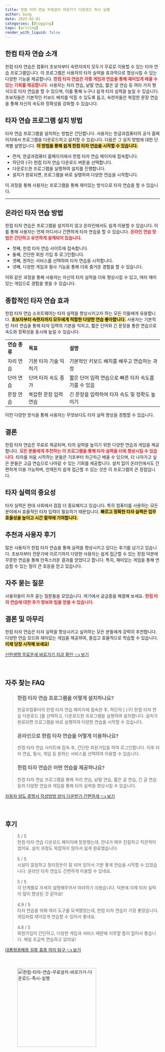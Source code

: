 ```yaml
---
title: 한컴 타자 연습 무료설치 바로가기 다운로드 즉시 실행
author: bing
date: 2025-02-01
categories: [Blogging]
tags: [writing]
render_with_liquid: false
---
```



<h2 id='한컴_타자_연습_소개'>한컴 타자 연습 소개</h2>

<p>한컴 타자 연습은 컴퓨터 초보자부터 숙련자까지 모두가 무료로 이용할 수 있는 타자 연습 프로그램입니다. 이 프로그램은 사용자의 타자 실력을 효과적으로 향상시킬 수 있는 다양한 기능을 제공합니다. <b><span style="color: #ee2323;">한컴 타자 연습은 각종 게임과 연습을 통해 재미있게 배울 수 있는 기회를 제공합니다.</span></b> 사용자는 자리 연습, 낱말 연습, 짧은 글 연습 등 여러 가지 형식으로 타자 연습을 할 수 있으며, 이를 통해 누구나 쉽게 타자 실력을 높일 수 있습니다. 초보자들은 기본적인 키보드 배치를 익힐 수 있도록 돕고, 숙련자들은 복잡한 문장 연습을 통해 자신의 속도와 정확성을 강화할 수 있습니다.</p>

<h2 id='타자_연습_프로그램_설치_방법'>타자 연습 프로그램 설치 방법</h2>

<p>타자 연습 프로그램을 설치하는 방법은 간단합니다. 사용자는 한글과컴퓨터의 공식 홈페이지에서 프로그램을 다운로드하고 설치할 수 있습니다. 다음은 그 설치 방법에 대한 단계별 설명입니다. <b><span style="background-color: #ffe066;">이 방법을 통해 쉽게 한컴 타자 연습을 시작할 수 있습니다.</span></b> </p>

<ul>
    <li>먼저, 한글과컴퓨터 홈페이지에서 한컴 타자 연습 페이지에 접속합니다.</li>
    <li>하단의 (구) 한컴 타자 연습 다운로드 버튼을 선택합니다.</li>
    <li>다운로드한 프로그램을 실행하여 설치를 진행합니다.</li>
    <li>설치가 완료되면, 프로그램을 바로 실행하여 다양한 연습을 시작합니다.</li>
</ul>

<p>이 과정을 통해 사용자는 프로그램을 통해 재미있는 방식으로 타자 연습을 할 수 있습니다.</p>

<hr />

<h2 id='온라인_타자_연습_방법'>온라인 타자 연습 방법</h2>

<p>한컴 타자 연습은 프로그램을 설치하지 않고 온라인에서도 쉽게 이용할 수 있습니다. 이를 통해 사용자는 언제 어디서나 간편하게 타자 연습을 할 수 있습니다. <b><span style="color: #ee2323;">온라인 연습 방법은 간단하고 유연하게 설계되어 있습니다.</span></b> </p>

<ul>
    <li>첫째, 한컴 타자 연습 사이트에 접속합니다.</li>
    <li>둘째, 간단한 회원 가입 후 로그인합니다.</li>
    <li>셋째, 원하는 서비스를 선택하여 타자 연습을 시작합니다.</li>
    <li>넷째, 다양한 게임과 필사 기능을 통해 더욱 즐거운 경험을 할 수 있습니다.</li>
</ul>

<p>이와 같은 과정을 통해 사용자는 자신의 타자 실력을 더욱 향상시킬 수 있고, 여러 재미있는 게임으로 경험을 쌓을 수 있습니다.</p>

<h2 id='종합적인_타자_연습_효과'>종합적인 타자 연습 효과</h2>

<p>한컴 타자 연습 소프트웨어는 타자 실력을 향상시키고자 하는 모든 이들에게 유용합니다. <b><span style="background-color: #ffe066;">초보자부터 숙련자까지 모두에게 적합한 다양한 연습 좋아합니다.</span></b> 사용자는 기본적인 자리 연습을 통해 타자 입력의 기본을 익히고, 짧은 단어와 긴 문장을 통한 연습으로 속도와 정확성을 동시에 높일 수 있습니다.</p>

<table>
    <tr>
        <td><b>연습 종류</b></td>
        <td><b>목표</b></td>
        <td><b>설명</b></td>
    </tr>
    <tr>
        <td>자리 연습</td>
        <td>기본 타자 기술 익히기</td>
        <td>기본적인 키보드 배치를 배우고 연습하는 과정</td>
    </tr>
    <tr>
        <td>단어 연습</td>
        <td>단어 타자 속도 증가</td>
        <td>짧은 단어 입력 연습으로 빠른 타자 속도를 기를 수 있음</td>
    </tr>
    <tr>
        <td>문장 연습</td>
        <td>복잡한 문장 입력 연습</td>
        <td>긴 문장을 입력하여 타자 속도 및 정확도 높이기</td>
    </tr>
</table>

<p>이런 다양한 방식을 통해 사용자는 무엇보다도 타자 실력 향상을 경험할 수 있습니다.</p>

<h2 id='결론'>결론</h2>

<p>한컴 타자 연습은 무료로 제공되며, 타자 실력을 높이기 위한 다양한 연습과 게임을 제공합니다. <b><span style="color: #ee2323;">모든 분들에게 추천하는 이 프로그램을 통해 타자 실력을 더욱 향상시킬 수 있습니다.</span></b> 타자를 처음 시작하는 분들은 기초부터 차근차근 배울 수 있으며, 더 나아가고 싶은 분들은 고급 연습으로 나아갈 수 있는 기회를 제공합니다. 설치 없이 온라인에서도 간편하게 이용 가능하며, 언제든지 쉽게 접근할 수 있는 것은 이 프로그램의 큰 장점입니다.</p>

<h2 id='타자_실력의_중요성'>타자 실력의 중요성</h2>

<p>타자 실력은 현대 사회에서 점점 더 중요해지고 있습니다. 특히 컴퓨터를 사용하는 모든 분야에서 효율적인 타자 입력이 필요하기 때문입니다. <b><span style="background-color: #ffe066;">빠르고 정확한 타자 실력은 업무 효율성을 높이고 시간 절약에 기여합니다.</span></b> </p>

<h2 id='추천과_사용자_후기'>추천과 사용자 후기</h2>

<p>많은 사용자가 한컴 타자 연습을 통해 실력을 향상시키고 있다는 후기를 남기고 있습니다. 초보자부터 전문가에 이르기까지 다양한 사용자는 쉽게 접근할 수 있는 장점 덕분에 꾸준한 연습을 통해 만족스러운 결과를 얻었다고 합니다. 특히, 재미있는 게임을 통해 연습할 수 있는 점이 큰 호응을 얻고 있습니다.</p>

<h2 id='자주_묻는_질문'>자주 묻는 질문</h2>

<p>사용자들이 자주 묻는 질문들을 모았습니다. 여기에서 궁금증을 해결해 보세요. <b><span style="color: #ee2323;">한컴 타자 연습에 대한 추가 정보와 팁을 얻을 수 있습니다.</span></b> </p>

<h2 id='결론 및_마무리'>결론 및 마무리</h2>

<p>한컴 타자 연습은 타자 실력을 향상시키고 싶어하는 모든 분들에게 강력히 추천합니다. 다양한 연습 모드와 재미있는 게임을 제공하여, 즐겁고 효율적으로 학습할 수 있습니다. <b><span style="background-color: #ffe066;">이제 당장 시작해 보세요!</span></b></p>


<p><a class="click-button" title="신한생명 무료운세 바로가기 지금 확인" href="https://adkhouse.github.io/posts/%EC%8B%A0%ED%95%9C%EC%83%9D%EB%AA%85-%EB%AC%B4%EB%A3%8C%EC%9A%B4%EC%84%B8-%EB%B0%94%EB%A1%9C%EA%B0%80%EA%B8%B0-%EC%A7%80%EA%B8%88-%ED%99%95%EC%9D%B8/" rel="dofollow">신한생명 무료운세 바로가기 지금 확인 👈 보기</a></p><br>
<h2 id='자주_찾는_FAQ'>자주 찾는 FAQ</h2>
<div itemscope="" itemtype="https://schema.org/FAQPage"> 
<blockquote> 
<div itemscope="" itemprop="mainEntity" itemtype="https://schema.org/Question"> 
<h3 itemprop="name">한컴 타자 연습 프로그램을 어떻게 설치하나요?</h3> 
<div itemscope="" itemprop="acceptedAnswer" itemtype="https://schema.org/Answer"> 
<span itemprop="text"> 
<p>한글과컴퓨터의 한컴 타자 연습 페이지에 접속한 후, 하단의 [ (구) 한컴 타자 연습 다운로드 ]를 선택하고, 다운로드한 프로그램을 실행하여 설치합니다. 설치가 완료되면 프로그램을 바로 실행하여 다양한 연습을 시작할 수 있습니다.</p> 
</span> 
</div> 
</div> 

<div itemscope="" itemprop="mainEntity" itemtype="https://schema.org/Question"> 
<h3 itemprop="name">온라인으로 한컴 타자 연습을 어떻게 이용하나요?</h3> 
<div itemscope="" itemprop="acceptedAnswer" itemtype="https://schema.org/Answer"> 
<span itemprop="text"> 
<p>한컴 타자 연습 사이트에 접속 후, 간단한 회원가입을 하여 로그인합니다. 이후 타자 연습, 필사, 게임 등 원하는 서비스를 선택하여 이용할 수 있습니다.</p> 
</span> 
</div> 
</div> 

<div itemscope="" itemprop="mainEntity" itemtype="https://schema.org/Question"> 
<h3 itemprop="name">한컴 타자 연습은 어떤 연습을 제공하나요?</h3> 
<div itemscope="" itemprop="acceptedAnswer" itemtype="https://schema.org/Answer"> 
<span itemprop="text"> 
<p>한컴 타자 연습 프로그램을 통해 자리 연습, 낱말 연습, 짧은 글 연습, 긴 글 연습 등의 다양한 연습과 게임을 통해 타자 실력을 향상시킬 수 있습니다.</p> 
</span> 
</div> 
</div> 
</blockquote> 
</div>
<p><a class="click-button" title="자동차 양도 증명서 작성방법 양식 다운받기 간편하게" href="https://adkhouse.github.io/posts/%EC%9E%90%EB%8F%99%EC%B0%A8-%EC%96%91%EB%8F%84-%EC%A6%9D%EB%AA%85%EC%84%9C-%EC%9E%91%EC%84%B1%EB%B0%A9%EB%B2%95-%EC%96%91%EC%8B%9D-%EB%8B%A4%EC%9A%B4%EB%B0%9B%EA%B8%B0-%EA%B0%84%ED%8E%B8%ED%95%98%EA%B2%8C/" rel="dofollow">자동차 양도 증명서 작성방법 양식 다운받기 간편하게 👈 보기</a></p><br>
<h2 id='후기'>후기</h2>
<div itemscope itemtype="https://schema.org/Product">
  <blockquote>
  <div itemprop="review" itemscope itemtype="https://schema.org/Review">
      <div itemprop="reviewRating" itemscope itemtype="https://schema.org/Rating"> <span itemprop="ratingValue">5</span> / <span itemprop="bestRating">5</span> </div>
      <span itemprop="reviewBody">한컴 타자 연습 다운로드 페이지에 방문했는데, 안내가 매우 친절하고 직관적이었어요. 설치 과정도 복잡하지 않아서 쉽게 완료했습니다.</span>
  </div>
  <br>
  <div itemprop="review" itemscope itemtype="https://schema.org/Review">
      <div itemprop="reviewRating" itemscope itemtype="https://schema.org/Rating"> <span itemprop="ratingValue">5</span> / <span itemprop="bestRating">5</span> </div>
      <span itemprop="reviewBody">시설이 깔끔하고 정리정돈이 잘 되어 있어서 기분 좋게 연습을 시작할 수 있었습니다. 온라인 타자 연습도 간편하게 이용할 수 있네요.</span>
  </div>
  <br>
  <div itemprop="review" itemscope itemtype="https://schema.org/Review">
      <div itemprop="reviewRating" itemscope itemtype="https://schema.org/Rating"> <span itemprop="ratingValue">5</span> / <span itemprop="bestRating">5</span> </div>
      <span itemprop="reviewBody">각 단계별로 자세히 설명해주어서 따라하기 쉬웠습니다. 덕분에 이제 타자 실력이 많이 향상된 것 같아요!</span>
  </div>
  <br>
  <div itemprop="review" itemscope itemtype="https://schema.org/Review">
      <div itemprop="reviewRating" itemscope itemtype="https://schema.org/Rating"> <span itemprop="ratingValue">4.9</span> / <span itemprop="bestRating">5</span> </div>
      <span itemprop="reviewBody">타자 연습을 위해 여러 도구를 모색했었는데, 한컴 타자 연습이 가장 좋았습니다. 게임처럼 재미있게 연습할 수 있어서 좋네요.</span>
  </div>
  <br>
  <div itemprop="review" itemscope itemtype="https://schema.org/Review">
      <div itemprop="reviewRating" itemscope itemtype="https://schema.org/Rating"> <span itemprop="ratingValue">4.8</span> / <span itemprop="bestRating">5</span> </div>
      <span itemprop="reviewBody">회원가입이 간단하고, 다양한 게임과 서비스 때문에 지루할 틈이 없어서 좋습니다. 매일 조금씩 연습하고 있어요!</span>
  </div>
  </blockquote>
</div>
<p><a class="click-button" title="대통령꿈해몽 길몽 흉몽 의미 탐구" href="https://adkhouse.github.io/posts/%EB%8C%80%ED%86%B5%EB%A0%B9%EA%BF%88%ED%95%B4%EB%AA%BD-%EA%B8%B8%EB%AA%BD-%ED%9D%89%EB%AA%BD-%EC%9D%98%EB%AF%B8-%ED%83%90%EA%B5%AC/" rel="dofollow">대통령꿈해몽 길몽 흉몽 의미 탐구 👈 보기</a></p><br>
<figure class="image"><img src="https://adkhouse.github.io/assets/img/thumbnail/한컴-타자-연습-무료설치-바로가기-다운로드-즉시-실행.webp" alt="한컴-타자-연습-무료설치-바로가기-다운로드-즉시-실행" width="256" height="256"></figure>